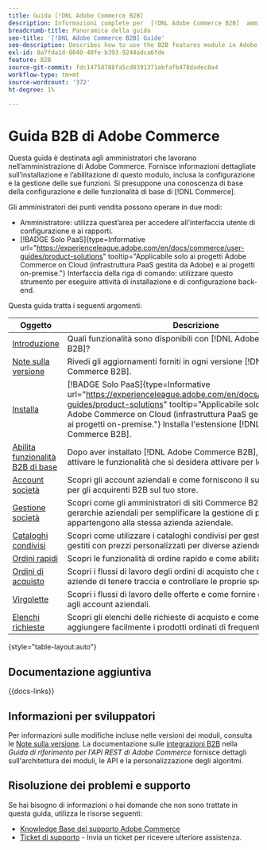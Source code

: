 ```yaml
---
title: Guida [!DNL Adobe Commerce B2B]
description: Informazioni complete per  [!DNL Adobe Commerce B2B]  amministratori, incluse l'installazione e la configurazione.
breadcrumb-title: Panoramica della guida
seo-title: '[!DNL Adobe Commerce B2B] Guide'
seo-description: Describes how to use the B2B features module in Adobe Commerce.
exl-id: 8a7fda1d-0040-48fe-b393-9244adca6fde
feature: B2B
source-git-commit: fdc14758788fa5cd0391371ebfafb478dadec8a4
workflow-type: tm+mt
source-wordcount: '372'
ht-degree: 1%

---
```


# Guida B2B di Adobe Commerce

Questa guida è destinata agli amministratori che lavorano nell’amministrazione di Adobe Commerce. Fornisce informazioni dettagliate sull’installazione e l’abilitazione di questo modulo, inclusa la configurazione e la gestione delle sue funzioni. Si presuppone una conoscenza di base della configurazione e delle funzionalità di base di [!DNL Commerce].

Gli amministratori dei punti vendita possono operare in due modi:

- Amministratore: utilizza quest’area per accedere all’interfaccia utente di configurazione e ai rapporti.
- [!BADGE Solo PaaS]{type=Informative url="https://experienceleague.adobe.com/en/docs/commerce/user-guides/product-solutions" tooltip="Applicabile solo ai progetti Adobe Commerce on Cloud (infrastruttura PaaS gestita da Adobe) e ai progetti on-premise."} Interfaccia della riga di comando: utilizzare questo strumento per eseguire attività di installazione e di configurazione back-end.

Questa guida tratta i seguenti argomenti:

| Oggetto | Descrizione |
| ------- | ----------- |
| [Introduzione](introduction.md) | Quali funzionalità sono disponibili con [!DNL Adobe Commerce B2B]? |
| [Note sulla versione](release-notes.md) | Rivedi gli aggiornamenti forniti in ogni versione [!DNL Adobe Commerce B2B]. |
| [Installa](install.md) | [!BADGE Solo PaaS]{type=Informative url="https://experienceleague.adobe.com/en/docs/commerce/user-guides/product-solutions" tooltip="Applicabile solo ai progetti Adobe Commerce on Cloud (infrastruttura PaaS gestita da Adobe) e ai progetti on-premise."} Installa l&#39;estensione [!DNL Adobe Commerce B2B]. |
| [Abilita funzionalità B2B di base](enable-basic-features.md) | Dopo aver installato [!DNL Adobe Commerce B2B], è necessario attivare le funzionalità che si desidera attivare per lo store. |
| [Account società](account-companies.md) | Scopri gli account aziendali e come forniscono il supporto principale per gli acquirenti B2B sul tuo store. |
| [Gestione società](manage-companies.md) | Scopri come gli amministratori di siti Commerce B2B possono creare gerarchie aziendali per semplificare la gestione di più aziende che appartengono alla stessa azienda aziendale. |
| [Cataloghi condivisi](catalog-shared.md) | Scopri come utilizzare i cataloghi condivisi per gestire i cataloghi gestiti con prezzi personalizzati per diverse aziende. |
| [Ordini rapidi](quick-order.md) | Scopri le funzionalità di ordine rapido e come abilitarle per i clienti. |
| [Ordini di acquisto](purchase-order-flow.md) | Scopri i flussi di lavoro degli ordini di acquisto che consentono alle aziende di tenere traccia e controllare le proprie spese. |
| [Virgolette](quotes.md) | Scopri i flussi di lavoro delle offerte e come fornire questo servizio agli account aziendali. |
| [Elenchi richieste](requisition-lists.md) | Scopri gli elenchi delle richieste di acquisto e come utilizzarli per aggiungere facilmente i prodotti ordinati di frequente al carrello. |

{style="table-layout:auto"}

## Documentazione aggiuntiva

{{docs-links}}

## Informazioni per sviluppatori

Per informazioni sulle modifiche incluse nelle versioni dei moduli, consulta le [Note sulla versione](release-notes.md). La documentazione sulle [integrazioni B2B](https://developer.adobe.com/commerce/webapi/rest/b2b/) nella _Guida di riferimento per l&#39;API REST di Adobe Commerce_ fornisce dettagli sull&#39;architettura dei moduli, le API e la personalizzazione degli algoritmi.

## Risoluzione dei problemi e supporto

Se hai bisogno di informazioni o hai domande che non sono trattate in questa guida, utilizza le risorse seguenti:

- [Knowledge Base del supporto Adobe Commerce](https://experienceleague.adobe.com/docs/commerce-knowledge-base/kb/overview.html)
- [Ticket di supporto](https://experienceleague.adobe.com/docs/commerce-knowledge-base/kb/help-center-guide/magento-help-center-user-guide.html#submit-ticket) - Invia un ticket per ricevere ulteriore assistenza.
